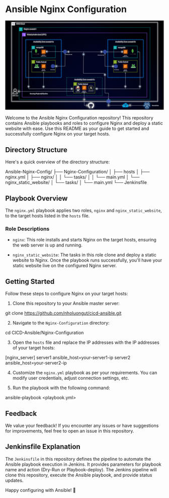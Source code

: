 # Ansible Nginx Configuration

![Project Image](../assets/AWS-Infra-Diagram.gif)

Welcome to the Ansible Nginx Configuration repository! This repository contains Ansible playbooks and roles to configure Nginx and deploy a static website with ease. Use this README as your guide to get started and successfully configure Nginx on your target hosts.

## Directory Structure

Here's a quick overview of the directory structure:

Ansible-Nginx-Config/
├── Nginx-Configuration/
│   ├── hosts
│   ├── nginx.yml
│   ├── nginx/
│   │   └── tasks/
│   │       └── main.yml
│   └── nginx_static_website/
│       └── tasks/
│           └── main.yml
└── Jenkinsfile



## Playbook Overview

The `nginx.yml` playbook applies two roles, `nginx` and `nginx_static_website`, to the target hosts listed in the `hosts` file.

### Role Descriptions

- `nginx`: This role installs and starts Nginx on the target hosts, ensuring the web server is up and running.

- `nginx_static_website`: The tasks in this role clone and deploy a static website to Nginx. Once the playbook runs successfully, you'll have your static website live on the configured Nginx server.

## Getting Started

Follow these steps to configure Nginx on your target hosts:

1. Clone this repository to your Ansible master server:

git clone https://github.com/nholuongut/cicd-ansible.git


2. Navigate to the `Nginx-Configuration` directory:

cd CICD-Ansible/Nginx-Configuration


3. Open the `hosts` file and replace the IP addresses with the IP addresses of your target hosts:

[nginx_server]
server1 ansible_host=your-server1-ip
server2 ansible_host=your-server2-ip


4. Customize the `nginx.yml` playbook as per your requirements. You can modify user credentials, adjust connection settings, etc.

5. Run the playbook with the following command:

ansible-playbook <playbook.yml>


## Feedback

We value your feedback! If you encounter any issues or have suggestions for improvements, feel free to open an issue in this repository.

## Jenkinsfile Explanation

The `Jenkinsfile` in this repository defines the pipeline to automate the Ansible playbook execution in Jenkins. It provides parameters for playbook name and action (Dry-Run or Playbook-deploy). The Jenkins pipeline will clone this repository, execute the Ansible playbook, and provide status updates.

Happy configuring with Ansible! :tada:

